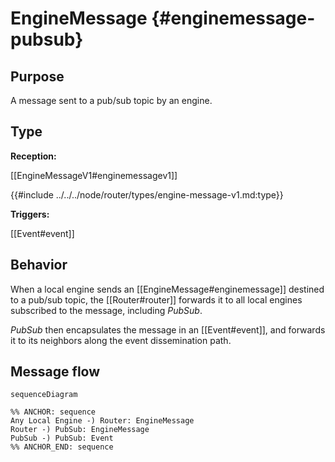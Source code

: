 <div class="message">

# EngineMessage {#enginemessage-pubsub}

## Purpose

<!-- ANCHOR: purpose -->
A message sent to a pub/sub topic by an engine.
<!-- ANCHOR_END: purpose -->

## Type

<!-- ANCHOR: type -->
**Reception:**

[[EngineMessageV1#enginemessagev1]]

{{#include ../../../node/router/types/engine-message-v1.md:type}}

**Triggers:**

[[Event#event]]
<!-- ANCHOR_END: type -->


## Behavior

<!-- ANCHOR: behavior -->
When a local engine sends an [[EngineMessage#enginemessage]] destined to a pub/sub topic,
the [[Router#router]] forwards it to all local engines subscribed to the message, including *PubSub*.

*PubSub* then encapsulates the message in an [[Event#event]],
and forwards it to its neighbors along the event dissemination path.
<!-- ANCHOR_END: behavior -->

## Message flow

<!-- ANCHOR: messages -->
```mermaid
sequenceDiagram

%% ANCHOR: sequence
Any Local Engine -) Router: EngineMessage
Router -) PubSub: EngineMessage
PubSub -) PubSub: Event
%% ANCHOR_END: sequence
```
<!-- ANCHOR_END: messages -->

</div>
